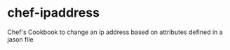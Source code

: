 chef-ipaddress
==============

Chef's Cookbook to change an ip address based on attributes defined in a jason file